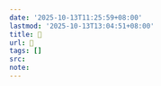 ```yaml
---
date: '2025-10-13T11:25:59+08:00'
lastmod: '2025-10-13T13:04:51+08:00'
title: 󰌃
url: 󰌃
tags: []
src:
note:
---
```

